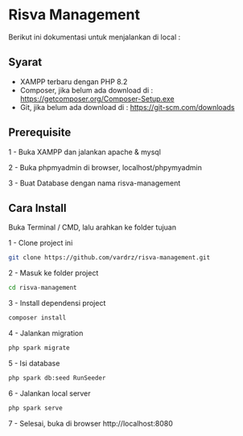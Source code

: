 # Risva Management

Berikut ini dokumentasi untuk menjalankan di local :

## Syarat

-   XAMPP terbaru dengan PHP 8.2
-   Composer, jika belum ada download di : https://getcomposer.org/Composer-Setup.exe
-   Git, jika belum ada download di : https://git-scm.com/downloads

## Prerequisite
1 - Buka XAMPP dan jalankan apache & mysql

2 - Buka phpmyadmin di browser, localhost/phpymyadmin

3 - Buat Database dengan nama risva-management

## Cara Install
Buka Terminal / CMD, lalu arahkan ke folder tujuan

1 - Clone project ini

```bash
git clone https://github.com/vardrz/risva-management.git
```

2 - Masuk ke folder project

```bash
cd risva-management
```

3 - Install dependensi project

```bash
composer install
```

4 - Jalankan migration

```bash
php spark migrate
```

5 - Isi database

```bash
php spark db:seed RunSeeder
```

6 - Jalankan local server

```bash
php spark serve
```

7 - Selesai, buka di browser http://localhost:8080
